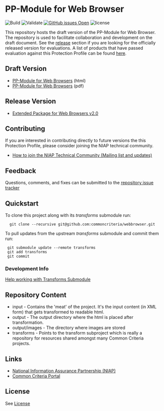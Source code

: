 PP-Module for Web Browser 
===========
![Build](https://github.com/commoncriteria/webbrowser/workflows/Build/badge.svg)
![Validate](https://github.com/commoncriteria/webbrowser/workflows/Validate/badge.svg)
[![GitHub issues Open](https://img.shields.io/github/issues/commoncriteria/webbrowser.svg?maxAge=2592000)](https://github.com/commoncriteria/webbrowser/issues) 
![license](https://img.shields.io/badge/license-Unlicensed-blue.svg)

This repository hosts the draft version of the PP-Module for Web Browser. The repository is used to facilitate collaboration and development on the draft document. 
See the [release](#Release-Version) section if you are looking for the officially released version for evaluations. 
A list of products that have passed evaluation against this Protection Profile can be found [here](https://www.niap-ccevs.org/Profile/Info.cfm?id=378).

## Draft Version

* [PP-Module for Web Browsers](https://commoncriteria.github.io/pp/webbrowser/webbrowser-release.html) (html)
* [PP-Module for Web Browsers](https://commoncriteria.github.io/pp/webbrowser/webbrowser-release.pdf) (pdf)

## Release Version

* [Extended Package for Web Browsers v2.0](https://www.niap-ccevs.org/Profile/Info.cfm?id=378)

## Contributing

If you are interested in contributing directly to future versions the this Protection Profile, please consider joining the NIAP technical community.
* [How to join the NIAP Technical Community (Mailing list and updates)](https://www.niap-ccevs.org/NIAP_Evolution/tech_communities.cfm)

## Feedback

Questions, comments, and fixes can be submitted to the [repository issue tracker](https://github.com/commoncriteria/webbrowser/issues)

## Quickstart
To clone this project along with its _transforms_ submodule run:

````
  git clone --recursive git@github.com:commoncriteria/webbrowser.git
````
To pull updates from the upstream _transforms_ submodule and commit them run:
````
 git submodule update --remote transforms
 git add transforms
 git commit
````

### Development Info
[Help working with Transforms Submodule](https://github.com/commoncriteria/transforms/wiki/Working-with-Transforms-as-a-Submodule)

## Repository Content
* input - Contains the 'meat' of the project. It's the input content (in XML form) that gets transformed to readable html.
* output - The output directory where the html is placed after transformation.
* output/images - The directory where images are stored
* transforms - Points to the transform subproject which is really a repository for resources shared amongst many Common Criteria projects.

## Links 
* [National Information Assurance Partnership (NIAP)](https://www.niap-ccevs.org/)
* [Common Criteria Portal](https://www.commoncriteriaportal.org/)

## License

See [License](./LICENSE)

